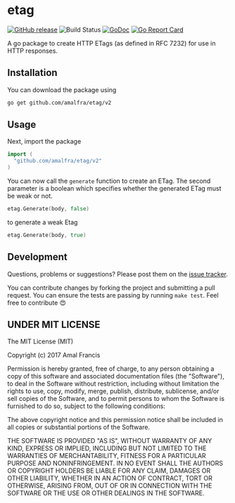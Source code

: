 etag
========
[![GitHub release](https://img.shields.io/github/release/amalfra/etag.svg)](https://github.com/amalfra/etag/releases)
![Build Status](https://github.com/amalfra/etag/actions/workflows/test.yml/badge.svg?branch=main)
[![GoDoc](https://godoc.org/github.com/amalfra/etag/v2?status.svg)](https://godoc.org/github.com/amalfra/etag/v2)
[![Go Report Card](https://goreportcard.com/badge/github.com/amalfra/etag/v2)](https://goreportcard.com/report/github.com/amalfra/etag/v2)

A go package to create HTTP ETags (as defined in RFC 7232) for use in HTTP responses.

## Installation
You can download the package using
```sh
go get github.com/amalfra/etag/v2
```

## Usage
Next, import the package
``` go
import (
  "github.com/amalfra/etag/v2"
)
```
You can now call the ```generate``` function to create an ETag. The second parameter is a boolean which specifies whether the generated ETag must be weak or not.
```go
etag.Generate(body, false)
```
to generate a weak Etag
```go
etag.Generate(body, true)
```

## Development

Questions, problems or suggestions? Please post them on the [issue tracker](https://github.com/amalfra/etag/issues).

You can contribute changes by forking the project and submitting a pull request. You can ensure the tests are passing by running ```make test```. Feel free to contribute :heart_eyes:

## UNDER MIT LICENSE

The MIT License (MIT)

Copyright (c) 2017 Amal Francis

Permission is hereby granted, free of charge, to any person obtaining a copy of this software and associated documentation files (the "Software"), to deal in the Software without restriction, including without limitation the rights to use, copy, modify, merge, publish, distribute, sublicense, and/or sell copies of the Software, and to permit persons to whom the Software is furnished to do so, subject to the following conditions:

The above copyright notice and this permission notice shall be included in all copies or substantial portions of the Software.

THE SOFTWARE IS PROVIDED "AS IS", WITHOUT WARRANTY OF ANY KIND, EXPRESS OR IMPLIED, INCLUDING BUT NOT LIMITED TO THE WARRANTIES OF MERCHANTABILITY, FITNESS FOR A PARTICULAR PURPOSE AND NONINFRINGEMENT. IN NO EVENT SHALL THE AUTHORS OR COPYRIGHT HOLDERS BE LIABLE FOR ANY CLAIM, DAMAGES OR OTHER LIABILITY, WHETHER IN AN ACTION OF CONTRACT, TORT OR OTHERWISE, ARISING FROM, OUT OF OR IN CONNECTION WITH THE SOFTWARE OR THE USE OR OTHER DEALINGS IN THE SOFTWARE.
